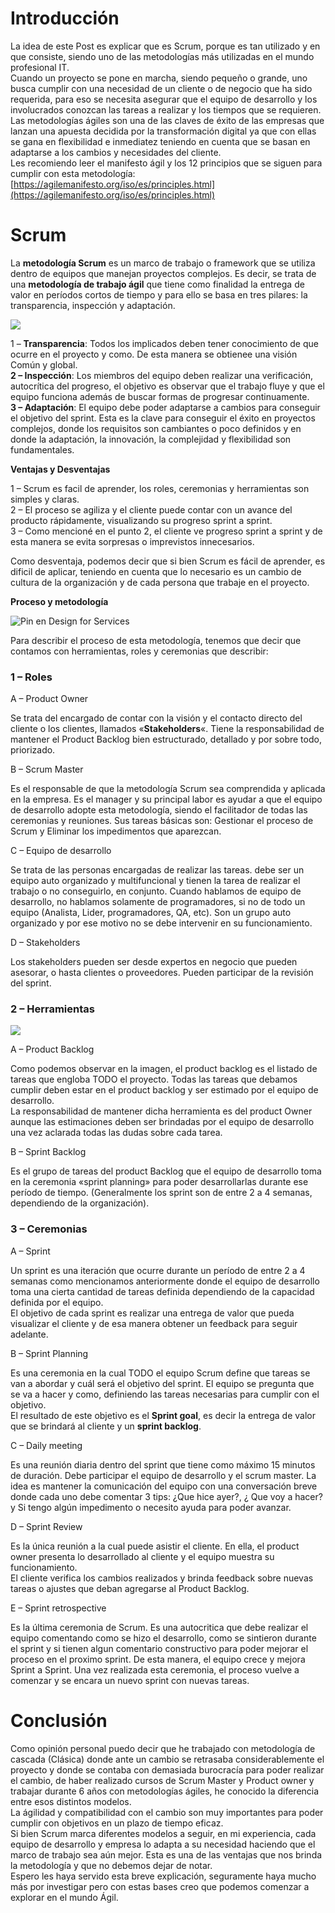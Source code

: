 # Introducción
La idea de este Post es explicar que es Scrum, porque es tan utilizado y en que consiste, siendo uno de las metodologías más utilizadas en el mundo profesional IT.  
Cuando un proyecto se pone en marcha, siendo pequeño o grande, uno busca cumplir con una necesidad de un cliente o de negocio que ha sido requerida, para eso se necesita asegurar que el equipo de desarrollo y los involucrados conozcan las tareas a realizar y los tiempos que se requieren.  
Las metodologías ágiles son una de las claves de éxito de las empresas que lanzan una apuesta decidida por la transformación digital ya que con ellas se gana en flexibilidad e inmediatez teniendo en cuenta que se basan en adaptarse a los cambios y necesidades del cliente.  
Les recomiendo leer el manifesto ágil y los 12 principios que se siguen para cumplir con esta metodología: 
[https://agilemanifesto.org/iso/es/principles.html](https://agilemanifesto.org/iso/es/principles.html)
# Scrum
La **metodología Scrum** es un marco de trabajo o framework que se utiliza dentro de equipos que manejan proyectos complejos. Es decir, se trata de una **metodología de trabajo ágil** que tiene como finalidad la entrega de valor en períodos cortos de tiempo y para ello se basa en tres pilares: la transparencia, inspección y adaptación.  

![](https://julianbermolen.com/wp-content/uploads/2022/05/Scrum-590x557-1.png)

1 –  **Transparencia**: Todos los implicados deben tener conocimiento de que ocurre en el proyecto y como. De esta manera se obtienee una visión Común y global.  
**2 – Inspección**: Los miembros del equipo deben realizar una verificación, autocrítica del progreso, el objetivo es observar que el trabajo fluye y que el equipo funciona además de buscar formas de progresar continuamente.  
**3 – Adaptación**: El equipo debe poder adaptarse a cambios para conseguir el objetivo del sprint. Esta es la clave para conseguir el éxito en proyectos complejos, donde los requisitos son cambiantes o poco definidos y en donde la adaptación, la innovación, la complejidad y flexibilidad son fundamentales.

**Ventajas y Desventajas**

1 – Scrum es facil de aprender, los roles, ceremonias y herramientas son simples y claras.  
2 – El proceso se agiliza y el cliente puede contar con un avance del producto rápidamente, visualizando su progreso sprint a sprint.  
3 – Como mencioné en el punto 2, el cliente ve progreso sprint a sprint y de esta manera se evita sorpresas o imprevistos innecesarios.  
  
Como desventaja, podemos decir que si bien Scrum es fácil de aprender, es dificil de aplicar, teniendo en cuenta que lo necesario es un cambio de cultura de la organización y de cada persona que trabaje en el proyecto.  

**Proceso y metodología**
  
![Pin en Design for Services](https://i.pinimg.com/originals/d6/a0/60/d6a0600ce4c2ddd7db5fd3cf1f44a27b.jpg)

Para describir el proceso de esta metodología, tenemos que decir que contamos con herramientas, roles y ceremonias que describir:

### 1 – Roles

A – Product Owner

Se trata del encargado de contar con la visión y el contacto directo del cliente o los clientes, llamados «**Stakeholders**«. Tiene la responsabilidad de mantener el Product Backlog bien estructurado, detallado y por sobre todo, priorizado.

B – Scrum Master

Es el responsable de que la metodología Scrum sea comprendida y aplicada en la empresa. Es el manager y su principal labor es ayudar a que el equipo de desarrollo adopte esta metodología, siendo el facilitador de todas las ceremonias y reuniones. Sus tareas básicas son: Gestionar el proceso de Scrum y Eliminar los impedimentos que aparezcan.

C – Equipo de desarrollo

Se trata de las personas encargadas de realizar las tareas. debe ser un equipo auto organizado y multifuncional y tienen la tarea de realizar el trabajo o no conseguirlo, en conjunto. Cuando hablamos de equipo de desarrollo, no hablamos solamente de programadores, si no de todo un equipo (Analista, Lider, programadores, QA, etc). Son un grupo auto organizado y por ese motivo no se debe intervenir en su funcionamiento.

D – Stakeholders

Los stakeholders pueden ser desde expertos en negocio que pueden asesorar, o hasta clientes o proveedores. Pueden participar de la revisión del sprint.

### 2 – Herramientas

![](https://julianbermolen.com/wp-content/uploads/2021/12/Product-backlog-to-sprint-backlog-286x300.png)

A – Product Backlog

Como podemos observar en la imagen, el product backlog es el listado de tareas que engloba TODO el proyecto. Todas las tareas que debamos cumplir deben estar en el product backlog y ser estimado por el equipo de desarrollo.  
La responsabilidad de mantener dicha herramienta es del product Owner aunque las estimaciones deben ser brindadas por el equipo de desarrollo una vez aclarada todas las dudas sobre cada tarea.

B – Sprint Backlog

Es el grupo de tareas del product Backlog que el equipo de desarrollo toma en la ceremonia «sprint planning» para poder desarrollarlas durante ese período de tiempo. (Generalmente los sprint son de entre 2 a 4 semanas, dependiendo de la organización).  

### 3 – Ceremonias

A – Sprint

Un sprint es una iteración que ocurre durante un período de entre 2 a 4 semanas como mencionamos anteriormente donde el equipo de desarrollo toma una cierta cantidad de tareas definida dependiendo de la capacidad definida por el equipo.  
El objetivo de cada sprint es realizar una entrega de valor que pueda visualizar el cliente y de esa manera obtener un feedback para seguir adelante.

B – Sprint Planning

Es una ceremonia en la cual TODO el equipo Scrum define que tareas se van a abordar y cuál será el objetivo del sprint. El equipo se pregunta que se va a hacer y como, definiendo las tareas necesarias para cumplir con el objetivo.  
El resultado de este objetivo es el  **Sprint goal**, es decir la entrega de valor que se brindará al cliente y un  **sprint backlog**.

C – Daily meeting

Es una reunión diaria dentro del sprint que tiene como máximo 15 minutos de duración. Debe participar el equipo de desarrollo y el scrum master. La idea es mantener la comunicación del equipo con una conversación breve donde cada uno debe comentar 3 tips: ¿Que hice ayer?, ¿ Que voy a hacer? y Si tengo algún impedimento o necesito ayuda para poder avanzar.

D – Sprint Review

Es la única reunión a la cual puede asistir el cliente. En ella, el product owner presenta lo desarrollado al cliente y el equipo muestra su funcionamiento.  
El cliente verifica los cambios realizados y brinda feedback sobre nuevas tareas o ajustes que deban agregarse al Product Backlog.  

E – Sprint retrospective

Es la última ceremonia de Scrum. Es una autocritica que debe realizar el equipo comentando como se hizo el desarrollo, como se sintieron durante el sprint y si tienen algun comentario constructivo para poder mejorar el proceso en el proximo sprint. De esta manera, el equipo crece y mejora Sprint a Sprint. Una vez realizada esta ceremonia, el proceso vuelve a comenzar y se encara un nuevo sprint con nuevas tareas.

# Conclusión

Como opinión personal puedo decir que he trabajado con metodología de cascada (Clásica) donde ante un cambio se retrasaba considerablemente el proyecto y donde se contaba con demasiada burocracía para poder realizar el cambio, de haber realizado cursos de Scrum Master y Product owner y trabajar durante 6 años con metodologías ágiles, he conocido la diferencia entre esos distintos modelos.  
La ágilidad y compatibilidad con el cambio son muy importantes para poder cumplir con objetivos en un plazo de tiempo eficaz.  
Si bien Scrum marca diferentes modelos a seguir, en mi experiencia, cada equipo de desarrollo y empresa lo adapta a su necesidad haciendo que el marco de trabajo sea aún mejor. Esta es una de las ventajas que nos brinda la metodología y que no debemos dejar de notar.  
Espero les haya servido esta breve explicación, seguramente haya mucho más por investigar pero con estas bases creo que podemos comenzar a explorar en el mundo Ágil.
